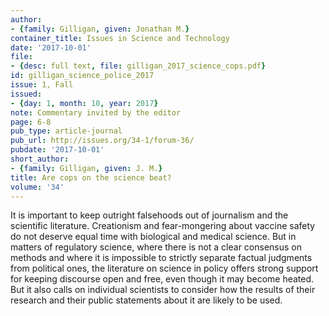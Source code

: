 ```yaml
---
author:
- {family: Gilligan, given: Jonathan M.}
container_title: Issues in Science and Technology
date: '2017-10-01'
file:
- {desc: full text, file: gilligan_2017_science_cops.pdf}
id: gilligan_science_police_2017
issue: 1, Fall
issued:
- {day: 1, month: 10, year: 2017}
note: Commentary invited by the editor
page: 6-8
pub_type: article-journal
pub_url: http://issues.org/34-1/forum-36/
pubdate: '2017-10-01'
short_author:
- {family: Gilligan, given: J. M.}
title: Are cops on the science beat?
volume: '34'
---
```

It is important to keep outright falsehoods out of journalism and the scientific literature. Creationism and fear-mongering about vaccine safety do not deserve equal time with biological and medical science. But in matters of regulatory science, where there is not a clear consensus on methods and where it is impossible to strictly separate factual judgments from political ones, the literature on science in policy offers strong support for keeping discourse open and free, even though it may become heated. But it also calls on individual scientists to consider how the results of their research and their public statements about it are likely to be used.
